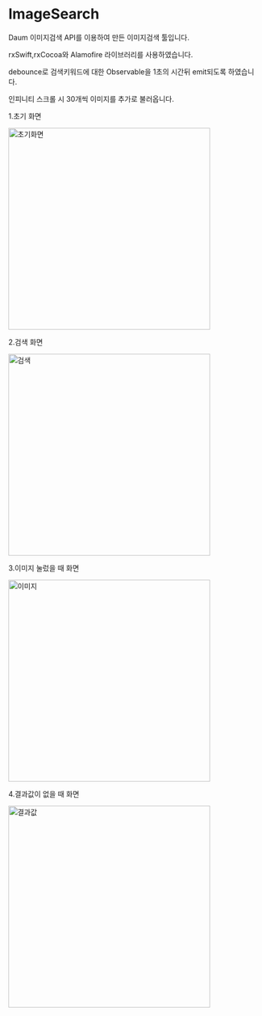 # ImageSearch

Daum 이미지검색 API를 이용하여 만든 이미지검색 툴입니다.
 
rxSwift,rxCocoa와 Alamofire 라이브러리를 사용하였습니다.

debounce로 검색키워드에 대한 Observable을 1초의 시간뒤 emit되도록 하였습니다.

인피니티 스크롤 시 30개씩 이미지를 추가로 불러옵니다.




1.초기 화면




<img width="400" alt="초기화면" src="https://user-images.githubusercontent.com/37135479/108620367-24a64380-746f-11eb-90d6-ac85ee3a6a92.png">







2.검색 화면




<img width="400" alt="검색" src="https://user-images.githubusercontent.com/37135479/108620369-2839ca80-746f-11eb-974a-5e630ef441a9.png">







3.이미지 눌렀을 때 화면



<img width="400" alt="이미지" src="https://user-images.githubusercontent.com/37135479/108620374-2b34bb00-746f-11eb-9acc-fd3b77e12f79.png">







4.결과값이 없을 때 화면



<img width="400" alt="결과값" src="https://user-images.githubusercontent.com/37135479/108620379-2e2fab80-746f-11eb-84ec-fe8f2f8d0b77.png">
